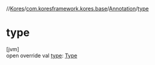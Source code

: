 //[Kores](../../../index.md)/[com.koresframework.kores.base](../index.md)/[Annotation](index.md)/[type](type.md)

# type

[jvm]\
open override val [type](type.md): [Type](https://docs.oracle.com/javase/8/docs/api/java/lang/reflect/Type.html)
